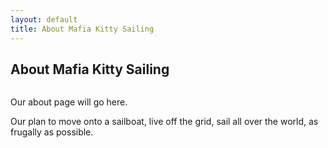 ```yaml
---
layout: default
title: About Mafia Kitty Sailing
---
```


<div class="post">
	<h2 class="pageTitle">About Mafia Kitty Sailing</h2>
	<img src="{{ '/assets/img/touring.jpg' | prepend: site.baseurl }}" alt="">
	<p class="intro">Our about page will go here.</p>
	<p>Our plan to move onto a sailboat, live off the grid, sail all over the world, as frugally as possible.</p>
</div>
